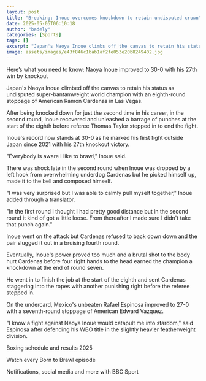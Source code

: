 ```yaml
---
layout: post
title: "Breaking: Inoue overcomes knockdown to retain undisputed crown"
date: 2025-05-05T06:10:18
author: "badely"
categories: [Sports]
tags: []
excerpt: "Japan's Naoya Inoue climbs off the canvas to retain his status as undisputed super-bantamweight world champion with stoppage of American Ramon Cardena"
image: assets/images/e43f846c1bab1af2fe053e20b8249402.jpg
---
```


Here’s what you need to know: Naoya Inoue improved to 30-0 with his 27th win by knockout

Japan's Naoya Inoue climbed off the canvas to retain his status as undisputed super-bantamweight world champion with an eighth-round stoppage of American Ramon Cardenas in Las Vegas.

After being knocked down for just the second time in his career, in the second round, Inoue recovered and unleashed a barrage of punches at the start of the eighth before referee Thomas Taylor stepped in to end the fight.

Inoue's record now stands at 30-0 as he marked his first fight outside Japan since 2021 with his 27th knockout victory.

"Everybody is aware I like to brawl," Inoue said.

There was shock late in the second round when Inoue was dropped by a left hook from overwhelming underdog Cardenas but he picked himself up, made it to the bell and composed himself.

"I was very surprised but I was able to calmly pull myself together," Inoue added through a translator.

"In the first round I thought I had pretty good distance but in the second round it kind of got a little loose. From thereafter I made sure I didn't take that punch again."

Inoue went on the attack but Cardenas refused to back down down and the pair slugged it out in a bruising fourth round.

Eventually, Inoue's power proved too much and a brutal shot to the body hurt Cardenas before four right hands to the head earned the champion a knockdown at the end of round seven.

He went in to finish the job at the start of the eighth and sent Cardenas staggering into the ropes with another punishing right before the referee stepped in.

On the undercard, Mexico's unbeaten Rafael Espinosa improved to 27-0 with a seventh-round stoppage of American Edward Vazquez.

"I know a fight against Naoya Inoue would catapult me into stardom," said Espinosa after defending his WBO title in the slightly heavier featherweight division.

Boxing schedule and results 2025

Watch every Born to Brawl episode

Notifications, social media and more with BBC Sport

